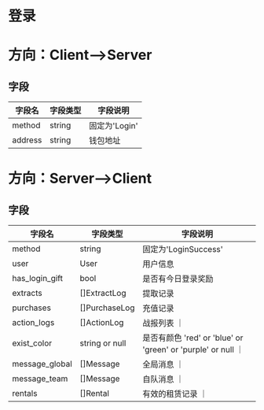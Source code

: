 # 登录
# 方向：Client-->Server

## 字段

| 字段名     | 字段类型   | 字段说明       |
|---------|--------|------------|
| method  | string | 固定为'Login' |
| address | string | 钱包地址       |

# 方向：Server-->Client

## 字段

| 字段名            | 字段类型           | 字段说明                                                   |
|----------------|----------------|--------------------------------------------------------|
| method         | string         | 固定为'LoginSuccess'                                      |
| user           | User           | 用户信息                                                   |
| has_login_gift | bool           | 是否有今日登录奖励                                              |
| extracts       | []ExtractLog   | 提取记录                                                   |
| purchases      | []PurchaseLog  | 充值记录                                                   |
| action_logs    | []ActionLog    | 战报列表 ｜                                                 
| exist_color    | string or null | 是否有颜色 'red' or 'blue' or 'green' or 'purple' or null ｜ 
| message_global | []Message      | 全局消息 ｜                                                 
| message_team   | []Message      | 自队消息 ｜                                                 
| rentals        | []Rental       | 有效的租赁记录 ｜                                                 